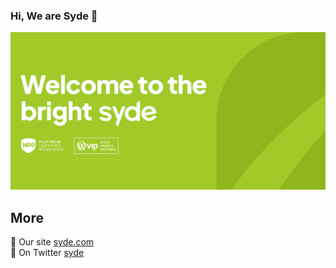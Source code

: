 ### Hi, We are Syde 👋

![Syde Welcome](https://raw.githubusercontent.com/inpsyde/.github/master/profile/header.jpg?raw=true)

## More
:page_with_curl: Our site [syde.com](https://syde.com/)<br>
:speech_balloon: On Twitter [syde](https://twitter.com/syde)<br>
